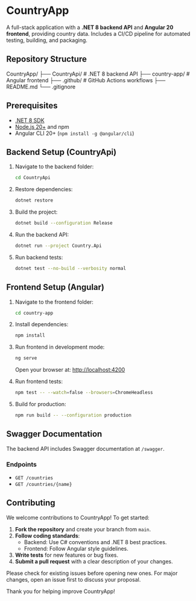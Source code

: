 # CountryApp

A full-stack application with a **.NET 8 backend API** and **Angular 20 frontend**, providing country data. Includes a CI/CD pipeline for automated testing, building, and packaging.

## Repository Structure
CountryApp/
├── CountryApi/ # .NET 8 backend API
├── country-app/ # Angular frontend
├── .github/ # GitHub Actions workflows
├── README.md
└── .gitignore

## Prerequisites

- [.NET 8 SDK](https://dotnet.microsoft.com/en-us/download/dotnet/8.0)
- [Node.js 20+](https://nodejs.org/) and npm
- Angular CLI 20+ (`npm install -g @angular/cli`)

## Backend Setup (CountryApi)

1. Navigate to the backend folder:
    ```bash
    cd CountryApi
    ```

2. Restore dependencies:
    ```bash
    dotnet restore
    ```

3. Build the project:
    ```bash
    dotnet build --configuration Release
    ```

4. Run the backend API:
    ```bash
    dotnet run --project Country.Api
    ```

5. Run backend tests:
    ```bash
    dotnet test --no-build --verbosity normal
    ```

## Frontend Setup (Angular)

1. Navigate to the frontend folder:
    ```bash
    cd country-app
    ```

2. Install dependencies:
    ```bash
    npm install
    ```

3. Run frontend in development mode:
    ```bash
    ng serve
    ```
    Open your browser at: [http://localhost:4200](http://localhost:4200)

4. Run frontend tests:
    ```bash
    npm test -- --watch=false --browsers=ChromeHeadless
    ```

5. Build for production:
    ```bash
    npm run build -- --configuration production
    ```

## Swagger Documentation

The backend API includes Swagger documentation at `/swagger`.

### Endpoints

- `GET /countries`
- `GET /countries/{name}`

## Contributing

We welcome contributions to CountryApp! To get started:

1. **Fork the repository** and create your branch from `main`.
2. **Follow coding standards**:
    - Backend: Use C# conventions and .NET 8 best practices.
    - Frontend: Follow Angular style guidelines.
3. **Write tests** for new features or bug fixes.
4. **Submit a pull request** with a clear description of your changes.

Please check for existing issues before opening new ones. For major changes, open an issue first to discuss your proposal.

Thank you for helping improve CountryApp!

